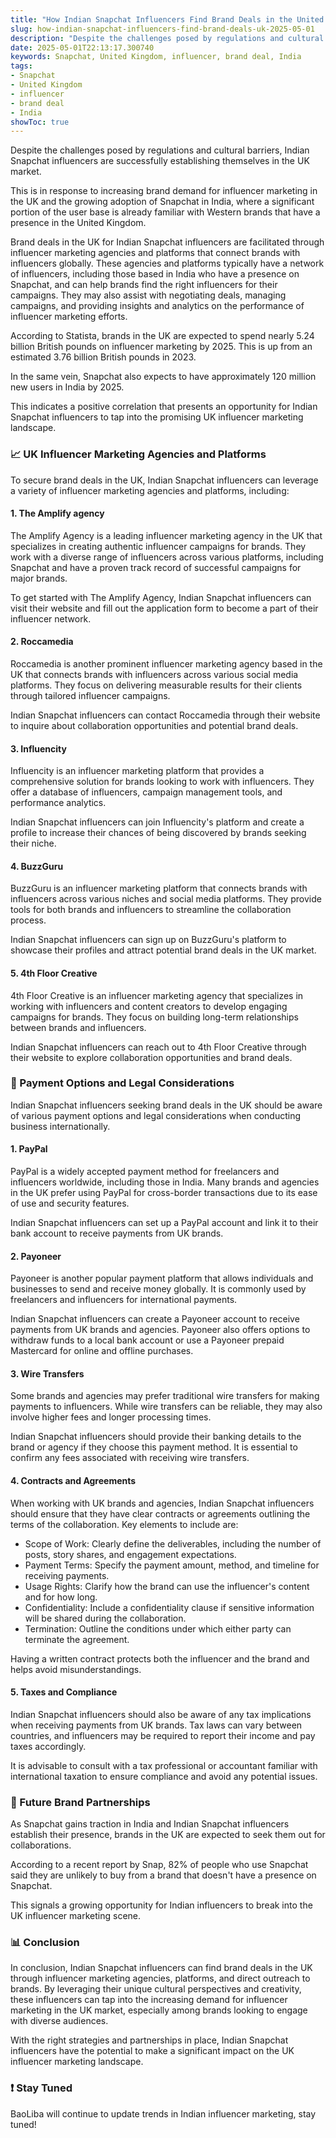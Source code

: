 ```yaml
---
title: "How Indian Snapchat Influencers Find Brand Deals in the United Kingdom"
slug: how-indian-snapchat-influencers-find-brand-deals-uk-2025-05-01
description: "Despite the challenges posed by regulations and cultural barriers, Indian Snapchat influencers are successfully establishing themselves in the UK market."
date: 2025-05-01T22:13:17.300740
keywords: Snapchat, United Kingdom, influencer, brand deal, India
tags:
- Snapchat
- United Kingdom
- influencer
- brand deal
- India
showToc: true
---
```


Despite the challenges posed by regulations and cultural barriers, Indian Snapchat influencers are successfully establishing themselves in the UK market.

This is in response to increasing brand demand for influencer marketing in the UK and the growing adoption of Snapchat in India, where a significant portion of the user base is already familiar with Western brands that have a presence in the United Kingdom.

Brand deals in the UK for Indian Snapchat influencers are facilitated through influencer marketing agencies and platforms that connect brands with influencers globally. These agencies and platforms typically have a network of influencers, including those based in India who have a presence on Snapchat, and can help brands find the right influencers for their campaigns. They may also assist with negotiating deals, managing campaigns, and providing insights and analytics on the performance of influencer marketing efforts. 

According to Statista, brands in the UK are expected to spend nearly 5.24 billion British pounds on influencer marketing by 2025. This is up from an estimated 3.76 billion British pounds in 2023.

In the same vein, Snapchat also expects to have approximately 120 million new users in India by 2025. 

This indicates a positive correlation that presents an opportunity for Indian Snapchat influencers to tap into the promising UK influencer marketing landscape.

### 📈 UK Influencer Marketing Agencies and Platforms

To secure brand deals in the UK, Indian Snapchat influencers can leverage a variety of influencer marketing agencies and platforms, including:

#### 1. The Amplify agency

The Amplify Agency is a leading influencer marketing agency in the UK that specializes in creating authentic influencer campaigns for brands. They work with a diverse range of influencers across various platforms, including Snapchat and have a proven track record of successful campaigns for major brands.

To get started with The Amplify Agency, Indian Snapchat influencers can visit their website and fill out the application form to become a part of their influencer network.

#### 2. Roccamedia

Roccamedia is another prominent influencer marketing agency based in the UK that connects brands with influencers across various social media platforms. They focus on delivering measurable results for their clients through tailored influencer campaigns.

Indian Snapchat influencers can contact Roccamedia through their website to inquire about collaboration opportunities and potential brand deals.

#### 3. Influencity

Influencity is an influencer marketing platform that provides a comprehensive solution for brands looking to work with influencers. They offer a database of influencers, campaign management tools, and performance analytics. 

Indian Snapchat influencers can join Influencity's platform and create a profile to increase their chances of being discovered by brands seeking their niche.

#### 4. BuzzGuru

BuzzGuru is an influencer marketing platform that connects brands with influencers across various niches and social media platforms. They provide tools for both brands and influencers to streamline the collaboration process.

Indian Snapchat influencers can sign up on BuzzGuru's platform to showcase their profiles and attract potential brand deals in the UK market.

#### 5. 4th Floor Creative

4th Floor Creative is an influencer marketing agency that specializes in working with influencers and content creators to develop engaging campaigns for brands. They focus on building long-term relationships between brands and influencers.

Indian Snapchat influencers can reach out to 4th Floor Creative through their website to explore collaboration opportunities and brand deals.

### 📱 Payment Options and Legal Considerations

Indian Snapchat influencers seeking brand deals in the UK should be aware of various payment options and legal considerations when conducting business internationally.

#### 1. PayPal

PayPal is a widely accepted payment method for freelancers and influencers worldwide, including those in India. Many brands and agencies in the UK prefer using PayPal for cross-border transactions due to its ease of use and security features.

Indian Snapchat influencers can set up a PayPal account and link it to their bank account to receive payments from UK brands.

#### 2. Payoneer

Payoneer is another popular payment platform that allows individuals and businesses to send and receive money globally. It is commonly used by freelancers and influencers for international payments.

Indian Snapchat influencers can create a Payoneer account to receive payments from UK brands and agencies. Payoneer also offers options to withdraw funds to a local bank account or use a Payoneer prepaid Mastercard for online and offline purchases.

#### 3. Wire Transfers

Some brands and agencies may prefer traditional wire transfers for making payments to influencers. While wire transfers can be reliable, they may also involve higher fees and longer processing times.

Indian Snapchat influencers should provide their banking details to the brand or agency if they choose this payment method. It is essential to confirm any fees associated with receiving wire transfers.

#### 4. Contracts and Agreements

When working with UK brands and agencies, Indian Snapchat influencers should ensure that they have clear contracts or agreements outlining the terms of the collaboration. Key elements to include are:

- Scope of Work: Clearly define the deliverables, including the number of posts, story shares, and engagement expectations.
- Payment Terms: Specify the payment amount, method, and timeline for receiving payments.
- Usage Rights: Clarify how the brand can use the influencer's content and for how long.
- Confidentiality: Include a confidentiality clause if sensitive information will be shared during the collaboration.
- Termination: Outline the conditions under which either party can terminate the agreement.

Having a written contract protects both the influencer and the brand and helps avoid misunderstandings.

#### 5. Taxes and Compliance

Indian Snapchat influencers should also be aware of any tax implications when receiving payments from UK brands. Tax laws can vary between countries, and influencers may be required to report their income and pay taxes accordingly.

It is advisable to consult with a tax professional or accountant familiar with international taxation to ensure compliance and avoid any potential issues.

### 🤝 Future Brand Partnerships

As Snapchat gains traction in India and Indian Snapchat influencers establish their presence, brands in the UK are expected to seek them out for collaborations.

According to a recent report by Snap, 82% of people who use Snapchat said they are unlikely to buy from a brand that doesn't have a presence on Snapchat.

This signals a growing opportunity for Indian influencers to break into the UK influencer marketing scene.

### 📊 Conclusion

In conclusion, Indian Snapchat influencers can find brand deals in the UK through influencer marketing agencies, platforms, and direct outreach to brands. By leveraging their unique cultural perspectives and creativity, these influencers can tap into the increasing demand for influencer marketing in the UK market, especially among brands looking to engage with diverse audiences.

With the right strategies and partnerships in place, Indian Snapchat influencers have the potential to make a significant impact on the UK influencer marketing landscape.

### ❗️ Stay Tuned

BaoLiba will continue to update trends in Indian influencer marketing, stay tuned!